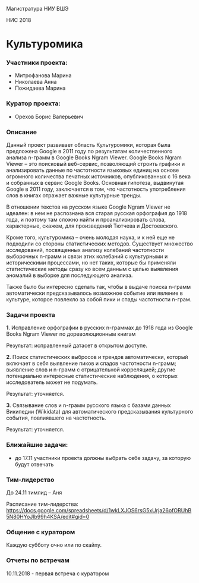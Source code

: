Магистратура НИУ ВШЭ

НИС 2018

# Культуромика

### Участники проекта:
 - Митрофанова Марина
 - Николаева Анна
 - Пожидаева Марина

### Куратор проекта:

 - Орехов Борис Валерьевич

### Описание

Данный проект развивает область Культуромики, которая была предложена Google  в 2011 году по результатам количественного анализа n-грамм в Google  Books  Ngram  Viewer. Google  Books  Ngram  Viewer  – это поисковый веб-сервис, позволяющий строить графики и анализировать данные по частотности языковых единиц на основе огромного количества печатных источников, опубликованных с 16 века и собранных в сервис Google Books. Основная гипотеза, выдвинутая Google в 2011 году, заключается в том, что частотность употребления слов в книгах отражает важные культурные тренды.

В отношении текстов на русском языке Google  Ngram  Viewer  не идеален: в нем не распознана вся старая русская орфография до 1918 года, и поэтому там сложно найти и проанализировать слова, характерные, скажем, для произведений Тютчева и Достоевского.

Кроме того, культуромика – очень молодая наука, и к ней еще не подходили со стороны статистических методов. Существует множество исследований, посвященных анализу колебаний частотности выборочных n-грамм и связи этих колебаний с культурными и историческими процессами, но нет таких, которые бы применяли статистические методы сразу ко всем данным с целью выявления аномалий в выборке для последующего анализа.

Также было бы интересно сделать так, чтобы в выдаче поиска n-грамм автоматически предсказывалось возможное событие или явление в культуре, которое повлекло за собой пики и спады частотности n-грам.

### Задачи проекта 

**1**. Исправление орфографии в русских n-граммах до 1918 года из Google  Books  Ngram  Viewer по дореволюционным книгам

Результат: исправленный датасет в открытом доступе.

**2**. Поиск статистических выбросов и трендов автоматически, который включает в себя выявление пиков и спадов частотности n-грамм; выявление слов и n-грамм с отрицательной корреляцией; другие потенциально интересные статистические наблюдения, о которых исследователь может не подумать.

Результат: уточняется.

**3**. Связывание слов и n-грамм русского языка с базами данных Википедии (Wikidata) для автоматического предсказывания культурного события, повлиявшего на частотность.

Результат: уточняется.

### Ближайшие задачи:

- до 17.11 участники проекта должны выбрать себе задачу, за которую будут отвечать

### Тим-лидерство

До 24.11 тимлид – Аня

Расписание тим-лидерства: 
https://docs.google.com/spreadsheets/d/1wkLXJOS6rsG5xUrja26ofORUhB5N80HYoJlb99h4KSA/edit#gid=0

### Общение с куратором
Каждую субботу очно или по скайпу. 

### Отчеты по встречам

10.11.2018 - первая встреча с куратором


